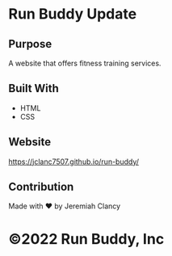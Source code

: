 # Run Buddy Update

## Purpose
A website that offers fitness training services.

## Built With
* HTML
* CSS

## Website
https://jclanc7507.github.io/run-buddy/

## Contribution
Made with ❤️ by Jeremiah Clancy

# ©️2022 Run Buddy, Inc 